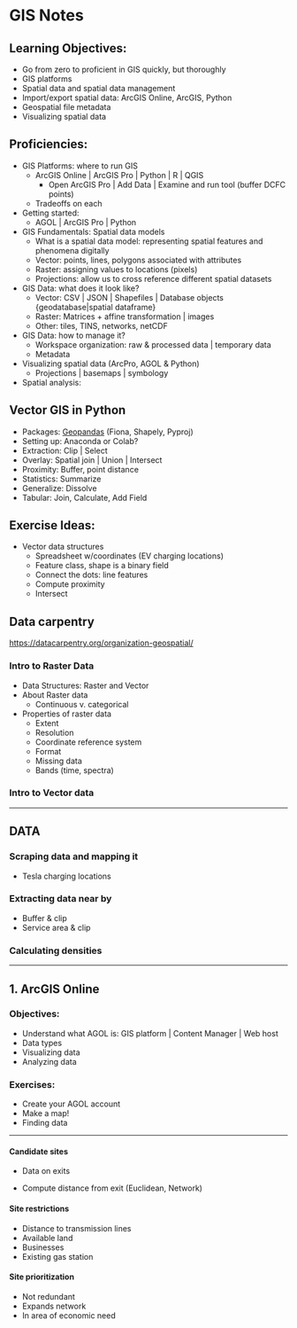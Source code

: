 # GIS Notes

## Learning Objectives: 

* Go from zero to proficient in GIS quickly, but thoroughly
* GIS platforms
* Spatial data and spatial data management
* Import/export spatial data: ArcGIS Online, ArcGIS, Python
* Geospatial file metadata
* Visualizing spatial data



## Proficiencies:

* GIS Platforms: where to run GIS
  * ArcGIS Online | ArcGIS Pro | Python | R | QGIS
    * Open ArcGIS Pro | Add Data | Examine and run tool (buffer DCFC points)
  * Tradeoffs on each
* Getting started:
  * AGOL | ArcGIS Pro | Python
* GIS Fundamentals: Spatial data models
  * What is a spatial data model: representing spatial features and phenomena digitally
  * Vector: points, lines, polygons associated with attributes
  * Raster: assigning values to locations (pixels)
  * Projections: allow us to cross reference different spatial datasets
* GIS Data: what does it look like?
  * Vector: CSV | JSON | Shapefiles | Database objects {geodatabase|spatial dataframe}
  * Raster: Matrices + affine transformation | images 
  * Other: tiles, TINS, networks, netCDF
* GIS Data: how to manage it?
  * Workspace organization: raw & processed data | temporary data
  * Metadata
* Visualizing spatial data (ArcPro, AGOL & Python)
  * Projections | basemaps | symbology
* Spatial analysis: 



## Vector GIS in Python

* Packages: [Geopandas](http://geopandas.org/) (Fiona, Shapely, Pyproj)
* Setting up: Anaconda or Colab?
* Extraction: Clip | Select
* Overlay: Spatial join | Union | Intersect
* Proximity: Buffer, point distance
* Statistics: Summarize
* Generalize: Dissolve
* Tabular: Join, Calculate, Add Field



## Exercise Ideas:

* Vector data structures
  * Spreadsheet w/coordinates (EV charging locations)
  * Feature class, shape is a binary field
  * Connect the dots: line features
  * Compute proximity
  * Intersect



## Data carpentry

https://datacarpentry.org/organization-geospatial/

### Intro to Raster Data

* Data Structures: Raster and Vector
* About Raster data
  * Continuous v. categorical 
* Properties of raster data
  * Extent
  * Resolution
  * Coordinate reference system
  * Format
  * Missing data
  * Bands (time, spectra)

### Intro to Vector data

---

## DATA

### Scraping data and mapping it

* Tesla charging locations

### Extracting data near by

* Buffer & clip
* Service area & clip

### Calculating densities

---



## 1. ArcGIS Online

### Objectives:

* Understand what AGOL is: GIS platform | Content Manager | Web host
* Data types
* Visualizing data
* Analyzing data

### Exercises:

* Create your AGOL account
* Make a map! 
* Finding data

----

#### Candidate sites

* Data on exits

* Compute distance from exit (Euclidean, Network)

#### Site restrictions

* Distance to transmission lines
* Available land
* Businesses
* Existing gas station

#### Site prioritization

* Not redundant
* Expands network
* In area of economic need